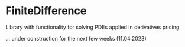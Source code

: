 # FiniteDifference
Library with functionality for solving PDEs applied in derivatives pricing

... under construction for the next few weeks (11.04.2023)
